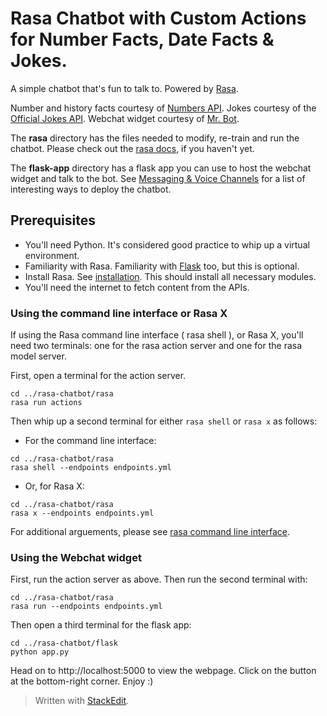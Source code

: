 # Rasa Chatbot with Custom Actions for  Number Facts, Date Facts & Jokes.

A simple chatbot that's fun to talk to. Powered by [Rasa](https://rasa.com). 

Number and history facts courtesy of [Numbers API](http://numbersapi.com).
Jokes courtesy of the [Official Jokes API](https://official-joke-api.appspot.com/random_joke).
Webchat widget courtesy of [Mr. Bot](https://github.com/mrbot-ai/rasa-webchat).

The **rasa** directory has the files needed to modify, re-train and run the chatbot. Please check out the [rasa docs](https://rasa.com/docs/), if you haven't yet.

The **flask-app** directory has a flask app you can use to host the webchat widget and talk to the bot. See [Messaging & Voice Channels](https://rasa.com/docs/rasa/user-guide/messaging-and-voice-channels/) for a list of interesting ways to deploy the chatbot.

## Prerequisites
- You'll need Python. It's considered good practice to whip up a virtual environment. 
- Familiarity with Rasa. Familiarity with [Flask](https://palletsprojects.com/p/flask/) too, but this is optional.
- Install Rasa. See [installation](https://rasa.com/docs/rasa/user-guide/installation/). This should install all necessary modules.
- You'll need the internet to fetch content from the APIs.

### Using the command line interface or Rasa X
If using the Rasa command line interface ( rasa shell ), or Rasa X, you'll need two terminals: one for the rasa action server and one for the rasa model server.

First, open a terminal for the action server. 
```
cd ../rasa-chatbot/rasa
rasa run actions
```
Then whip up a second terminal for either `rasa shell` or `rasa x` as follows:
- For the command line interface:
```
cd ../rasa-chatbot/rasa
rasa shell --endpoints endpoints.yml
```
- Or, for Rasa X:
```
cd ../rasa-chatbot/rasa
rasa x --endpoints endpoints.yml
```

For additional arguements, please see [rasa command line interface](https://rasa.com/docs/rasa/user-guide/command-line-interface/).


### Using the Webchat widget
First, run the action server as above. Then run the second terminal with:
```
cd ../rasa-chatbot/rasa
rasa run --endpoints endpoints.yml
```
Then open a third terminal for the flask app:
```
cd ../rasa-chatbot/flask
python app.py
```
Head on to http://localhost:5000 to view the webpage. Click on the button at the bottom-right corner. Enjoy :)
 
> Written with [StackEdit](https://stackedit.io/).
